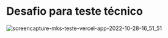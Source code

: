 
# Desafio para teste técnico 

![screencapture-mks-teste-vercel-app-2022-10-28-16_51_51](https://user-images.githubusercontent.com/85139415/198721329-010cdcaf-8db1-4f05-9074-867f7255bb0a.png)
